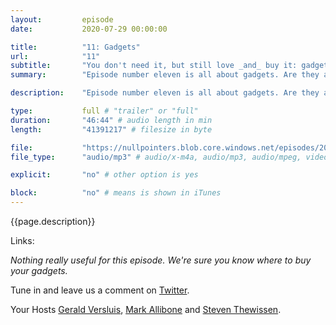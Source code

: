 ```yaml
---
layout:         episode
date: 			2020-07-29 00:00:00

title: 			"11: Gadgets"
url:            "11"
subtitle: 		"You don't need it, but still love _and_ buy it: gadgets"
summary: 		"Episode number eleven is all about gadgets. Are they all absolutely necessary? Definitely not. Are they fun? YEAH! We talk about some of the most essentials ones like phones and headphones, but also smart speakers, watches, sports and even some non-digital gadgets. Don't trust your devices with Steven though, he will destroy it."

description: 	"Episode number eleven is all about gadgets. Are they all absolutely necessary? Definitely not. Are they fun? YEAH! We talk about some of the most essentials ones like phones and headphones, but also smart speakers, watches, sports and even some non-digital gadgets. Don't trust your devices with Steven though, he will destroy it."

type:			full # "trailer" or "full"
duration: 		"46:44" # audio length in min
length: 		"41391217" # filesize in byte

file: 			"https://nullpointers.blob.core.windows.net/episodes/20200729_Gadgets.mp3"
file_type: 		"audio/mp3" # audio/x-m4a, audio/mp3, audio/mpeg, video/quicktime, video/mp4, video/x-m4v, application/pdf, and document/x-epub

explicit: 		"no" # other option is yes

block: 			"no" # means is shown in iTunes
---
```


{{page.description}}

Links:

_Nothing really useful for this episode. We're sure you know where to buy your gadgets._

Tune in and leave us a comment on [Twitter](https://twitter.com/nullpointersio).

Your Hosts [Gerald Versluis](https://twitter.com/jfversluis), [Mark Allibone](https://twitter.com/mallibone) and [Steven Thewissen](https://twitter.com/devnl).

